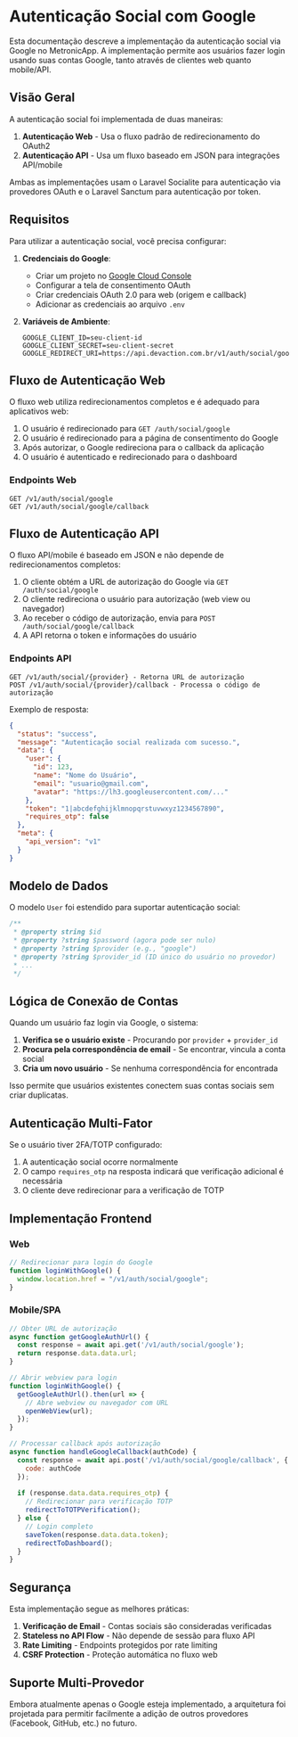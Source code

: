 # Autenticação Social com Google

Esta documentação descreve a implementação da autenticação social via Google no MetronicApp. A implementação permite aos usuários fazer login usando suas contas Google, tanto através de clientes web quanto mobile/API.

## Visão Geral

A autenticação social foi implementada de duas maneiras:

1. **Autenticação Web** - Usa o fluxo padrão de redirecionamento do OAuth2
2. **Autenticação API** - Usa um fluxo baseado em JSON para integrações API/mobile

Ambas as implementações usam o Laravel Socialite para autenticação via provedores OAuth e o Laravel Sanctum para autenticação por token.

## Requisitos

Para utilizar a autenticação social, você precisa configurar:

1. **Credenciais do Google**:
   - Criar um projeto no [Google Cloud Console](https://console.cloud.google.com)
   - Configurar a tela de consentimento OAuth
   - Criar credenciais OAuth 2.0 para web (origem e callback)
   - Adicionar as credenciais ao arquivo `.env`

2. **Variáveis de Ambiente**:
   ```env
   GOOGLE_CLIENT_ID=seu-client-id
   GOOGLE_CLIENT_SECRET=seu-client-secret
   GOOGLE_REDIRECT_URI=https://api.devaction.com.br/v1/auth/social/google/callback
   ```

## Fluxo de Autenticação Web

O fluxo web utiliza redirecionamentos completos e é adequado para aplicativos web:

1. O usuário é redirecionado para `GET /auth/social/google`
2. O usuário é redirecionado para a página de consentimento do Google
3. Após autorizar, o Google redireciona para o callback da aplicação
4. O usuário é autenticado e redirecionado para o dashboard

### Endpoints Web

```
GET /v1/auth/social/google
GET /v1/auth/social/google/callback
```

## Fluxo de Autenticação API

O fluxo API/mobile é baseado em JSON e não depende de redirecionamentos completos:

1. O cliente obtém a URL de autorização do Google via `GET /auth/social/google`
2. O cliente redireciona o usuário para autorização (web view ou navegador)
3. Ao receber o código de autorização, envia para `POST /auth/social/google/callback`
4. A API retorna o token e informações do usuário

### Endpoints API

```
GET /v1/auth/social/{provider} - Retorna URL de autorização
POST /v1/auth/social/{provider}/callback - Processa o código de autorização
```

Exemplo de resposta:

```json
{
  "status": "success",
  "message": "Autenticação social realizada com sucesso.",
  "data": {
    "user": {
      "id": 123,
      "name": "Nome do Usuário",
      "email": "usuario@gmail.com",
      "avatar": "https://lh3.googleusercontent.com/..."
    },
    "token": "1|abcdefghijklmnopqrstuvwxyz1234567890",
    "requires_otp": false
  },
  "meta": {
    "api_version": "v1"
  }
}
```

## Modelo de Dados

O modelo `User` foi estendido para suportar autenticação social:

```php
/**
 * @property string $id
 * @property ?string $password (agora pode ser nulo)
 * @property ?string $provider (e.g., "google")
 * @property ?string $provider_id (ID único do usuário no provedor)
 * ...
 */
```

## Lógica de Conexão de Contas

Quando um usuário faz login via Google, o sistema:

1. **Verifica se o usuário existe** - Procurando por `provider` + `provider_id`
2. **Procura pela correspondência de email** - Se encontrar, vincula a conta social
3. **Cria um novo usuário** - Se nenhuma correspondência for encontrada

Isso permite que usuários existentes conectem suas contas sociais sem criar duplicatas.

## Autenticação Multi-Fator

Se o usuário tiver 2FA/TOTP configurado:

1. A autenticação social ocorre normalmente
2. O campo `requires_otp` na resposta indicará que verificação adicional é necessária
3. O cliente deve redirecionar para a verificação de TOTP

## Implementação Frontend

### Web

```javascript
// Redirecionar para login do Google
function loginWithGoogle() {
  window.location.href = "/v1/auth/social/google";
}
```

### Mobile/SPA

```javascript
// Obter URL de autorização
async function getGoogleAuthUrl() {
  const response = await api.get('/v1/auth/social/google');
  return response.data.data.url;
}

// Abrir webview para login
function loginWithGoogle() {
  getGoogleAuthUrl().then(url => {
    // Abre webview ou navegador com URL
    openWebView(url); 
  });
}

// Processar callback após autorização
async function handleGoogleCallback(authCode) {
  const response = await api.post('/v1/auth/social/google/callback', {
    code: authCode
  });
  
  if (response.data.data.requires_otp) {
    // Redirecionar para verificação TOTP
    redirectToTOTPVerification();
  } else {
    // Login completo
    saveToken(response.data.data.token);
    redirectToDashboard();
  }
}
```

## Segurança

Esta implementação segue as melhores práticas:

1. **Verificação de Email** - Contas sociais são consideradas verificadas
2. **Stateless no API Flow** - Não depende de sessão para fluxo API
3. **Rate Limiting** - Endpoints protegidos por rate limiting
4. **CSRF Protection** - Proteção automática no fluxo web

## Suporte Multi-Provedor

Embora atualmente apenas o Google esteja implementado, a arquitetura foi projetada para permitir facilmente a adição de outros provedores (Facebook, GitHub, etc.) no futuro.